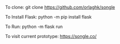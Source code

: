 To clone: 
git clone https://github.com/orlaghk/songle

To Install Flask:
  python -m pip install flask    

To Run:
 python -m flask run 

To visit current prototype: https://songle.co/
